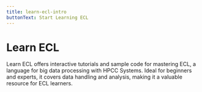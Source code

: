 ```yaml
---
title: learn-ecl-intro
buttonText: Start Learning ECL
---
```

# Learn ECL

Learn ECL offers interactive tutorials and sample code for mastering ECL, a language for big data processing with HPCC Systems. Ideal for beginners and experts, it covers data handling and analysis, making it a valuable resource for ECL learners.
